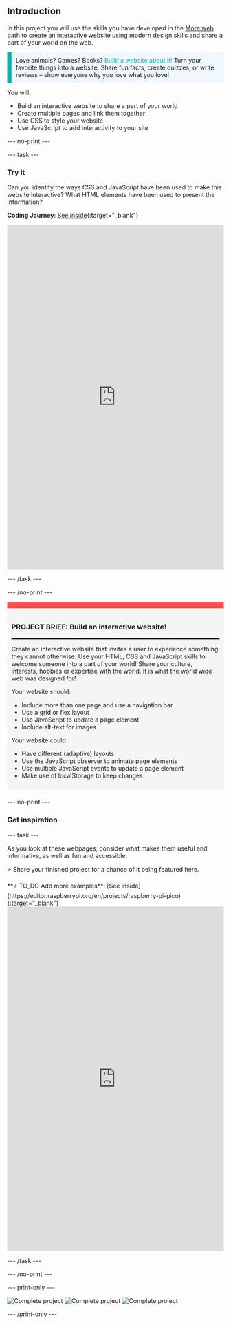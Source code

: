 ## Introduction

In this project you will use the skills you have developed in the [More web](https://projects.raspberrypi.org/en/pathways/more-web) path to create an interactive website using modern design skills and share a part of your world on the web.

<p style="border-left: solid; border-width:10px; border-color: #0faeb0; background-color: aliceblue; padding: 10px;">
Love animals? Games? Books? <span style="color: #0faeb0">Build a website about it!</span> Turn your favorite things into a website. Share fun facts, create quizzes, or write reviews – show everyone why you love what you love!
</p>

You will:
+ Build an interactive website to share a part of your world
+ Create multiple pages and link them together
+ Use CSS to style your website
+ Use JavaScript to add interactivity to your site

--- no-print ---

--- task ---

### Try it

Can you identify the ways CSS and JavaScript have been used to make this website interactive? What HTML elements have been used to present the information?

**Coding Journey**: [See inside](https://editor.raspberrypi.org/en/projects/share-your-world-coding){:target="_blank"}

<iframe src="https://editor.raspberrypi.org/en/embed/viewer/share-your-world-coding" width="100%" height="800" frameborder="0" marginwidth="0" marginheight="0" allowfullscreen> </iframe>

--- /task ---

--- /no-print ---

<div style="border-top: 15px solid #f3524f; background-color: whitesmoke; margin-bottom: 20px; padding: 10px;">

### PROJECT BRIEF: Build an interactive website!
<hr style="border-top: 2px solid black;">

Create an interactive website that invites a user to experience something they cannot otherwise. Use your HTML, CSS and JavaScript skills to welcome someone into a part of your world! Share your culture, interests, hobbies or expertise with the world. It is what the world wide web was designed for! 

Your website should:
+ Include more than one page and use a navigation bar
+ Use a grid or flex layout 
+ Use JavaScript to update a page element
+ Include alt-text for images

Your website could:
+ Have different (adaptive) layouts
+ Use the JavaScript observer to animate page elements
+ Use multiple JavaScript events to update a page element
+ Make use of localStorage to keep changes

</div>

--- no-print ---

### Get inspiration

--- task ---

As you look at these webpages, consider what makes them useful and informative, as well as fun and accessible:

⭐ Share your finished project for a chance of it being featured here.

<div>
**⭐ TO_DO Add more examples**: [See inside](https://editor.raspberrypi.org/en/projects/raspberry-pi-pico){:target="_blank"}
<div>
<iframe src="https://editor.raspberrypi.org/en/embed/viewer/raspberry-pi-pico" width="100%" height="800" frameborder="0" marginwidth="0" marginheight="0" allowfullscreen> </iframe>
</div>

--- /task ---

--- /no-print ---

--- print-only ---

![Complete project](images/favourite.png)
![Complete project](images/pico.png)
![Complete project](images/filter.png)

--- /print-only ---